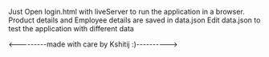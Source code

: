 Just Open login.html with liveServer to run the application in a browser.
Product details and Employee details are saved in data.json
Edit data.json to test the application with different data

<---------made with care by Kshitij :)---------->
